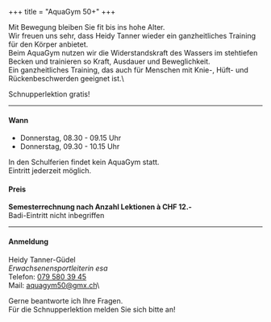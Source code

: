 +++
title = "AquaGym 50+"
+++


Mit Bewegung bleiben Sie fit bis ins hohe Alter.\
Wir freuen uns sehr, dass Heidy Tanner wieder ein ganzheitliches Training für den Körper anbietet.\
Beim AquaGym nutzen wir die Widerstandskraft des Wassers im stehtiefen Becken und trainieren so Kraft, Ausdauer und Beweglichkeit.\
Ein ganzheitliches Training, das auch für Menschen mit Knie-, Hüft- und Rückenbeschwerden geeignet ist.\

Schnupperlektion gratis!

_________________________________________

#### Wann

- Donnerstag, 08.30 - 09.15 Uhr
- Donnerstag, 09.30 - 10.15 Uhr

In den Schulferien findet kein AquaGym statt.\
Eintritt jederzeit möglich.


#### Preis

**Semesterrechnung nach Anzahl Lektionen à CHF 12.-** \
Badi-Eintritt nicht inbegriffen


________________________________________
#### Anmeldung

Heidy Tanner-Güdel\
_Erwachsenensportleiterin esa_\
Telefon: [079 580 39 45](tel:0795803945)\
Mail: [aquagym50@gmx.ch](mailto:aquagym50@gmx.ch)\

Gerne beantworte ich Ihre Fragen.\
Für die Schnupperlektion melden Sie sich bitte an!
